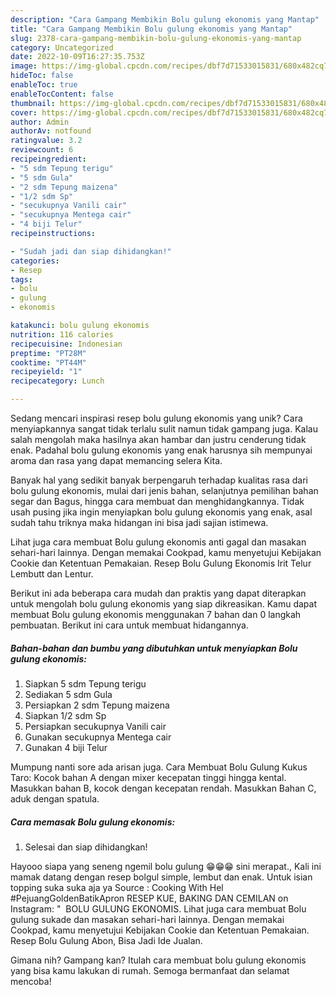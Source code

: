 ```yaml
---
description: "Cara Gampang Membikin Bolu gulung ekonomis yang Mantap"
title: "Cara Gampang Membikin Bolu gulung ekonomis yang Mantap"
slug: 2378-cara-gampang-membikin-bolu-gulung-ekonomis-yang-mantap
category: Uncategorized
date: 2022-10-09T16:27:35.753Z
image: https://img-global.cpcdn.com/recipes/dbf7d71533015831/680x482cq70/bolu-gulung-ekonomis-foto-resep-utama.jpg
hideToc: false
enableToc: true
enableTocContent: false
thumbnail: https://img-global.cpcdn.com/recipes/dbf7d71533015831/680x482cq70/bolu-gulung-ekonomis-foto-resep-utama.jpg
cover: https://img-global.cpcdn.com/recipes/dbf7d71533015831/680x482cq70/bolu-gulung-ekonomis-foto-resep-utama.jpg
author: Admin
authorAv: notfound
ratingvalue: 3.2
reviewcount: 6
recipeingredient:
- "5 sdm Tepung terigu"
- "5 sdm Gula"
- "2 sdm Tepung maizena"
- "1/2 sdm Sp"
- "secukupnya Vanili cair"
- "secukupnya Mentega cair"
- "4 biji Telur"
recipeinstructions:

- "Sudah jadi dan siap dihidangkan!"
categories:
- Resep
tags:
- bolu
- gulung
- ekonomis

katakunci: bolu gulung ekonomis 
nutrition: 116 calories
recipecuisine: Indonesian
preptime: "PT28M"
cooktime: "PT44M"
recipeyield: "1"
recipecategory: Lunch

---
```





Sedang mencari inspirasi resep bolu gulung ekonomis yang unik? Cara menyiapkannya sangat tidak terlalu sulit namun tidak gampang juga. Kalau salah mengolah maka hasilnya akan hambar dan justru cenderung tidak enak. Padahal bolu gulung ekonomis yang enak harusnya sih mempunyai aroma dan rasa yang dapat memancing selera Kita.





Banyak hal yang sedikit banyak berpengaruh terhadap kualitas rasa dari bolu gulung ekonomis, mulai dari jenis bahan, selanjutnya pemilihan bahan segar dan Bagus, hingga cara membuat dan menghidangkannya. Tidak usah pusing jika ingin menyiapkan bolu gulung ekonomis yang enak,      asal sudah tahu triknya maka hidangan ini bisa jadi sajian istimewa.














Lihat juga cara membuat Bolu gulung ekonomis anti gagal dan masakan sehari-hari lainnya. Dengan memakai Cookpad, kamu menyetujui Kebijakan Cookie dan Ketentuan Pemakaian. Resep Bolu Gulung Ekonomis Irit Telur Lembutt dan Lentur.






Berikut ini ada beberapa cara mudah dan praktis yang dapat diterapkan untuk mengolah bolu gulung ekonomis yang siap dikreasikan. Kamu dapat membuat Bolu gulung ekonomis menggunakan 7 bahan dan 0 langkah pembuatan. Berikut ini cara untuk membuat hidangannya.

<!--inarticleads1-->

##### Bahan-bahan dan bumbu yang dibutuhkan untuk menyiapkan Bolu gulung ekonomis:

1. Siapkan 5 sdm Tepung terigu
1. Sediakan 5 sdm Gula
1. Persiapkan 2 sdm Tepung maizena
1. Siapkan 1/2 sdm Sp
1. Persiapkan secukupnya Vanili cair
1. Gunakan secukupnya Mentega cair
1. Gunakan 4 biji Telur


Mumpung nanti sore ada arisan juga. Cara Membuat Bolu Gulung Kukus Taro: Kocok bahan A dengan mixer kecepatan tinggi hingga kental. Masukkan bahan B, kocok dengan kecepatan rendah. Masukkan Bahan C, aduk dengan spatula. 

<!--inarticleads2-->

##### Cara memasak Bolu gulung ekonomis:


1. Selesai dan siap dihidangkan!

Hayooo siapa yang seneng ngemil bolu gulung 😁😁😁 sini merapat., Kali ini mamak datang dengan resep bolgul simple, lembut dan enak. Untuk isian topping suka suka aja ya Source : Cooking With Hel #PejuangGoldenBatikApron RESEP KUE, BAKING DAN CEMILAN on Instagram: &#34; ️ BOLU GULUNG EKONOMIS. Lihat juga cara membuat Bolu gulung sukade dan masakan sehari-hari lainnya. Dengan memakai Cookpad, kamu menyetujui Kebijakan Cookie dan Ketentuan Pemakaian. Resep Bolu Gulung Abon, Bisa Jadi Ide Jualan. 

Gimana nih? Gampang kan? Itulah cara membuat bolu gulung ekonomis yang bisa kamu lakukan di rumah. Semoga bermanfaat dan selamat mencoba!
